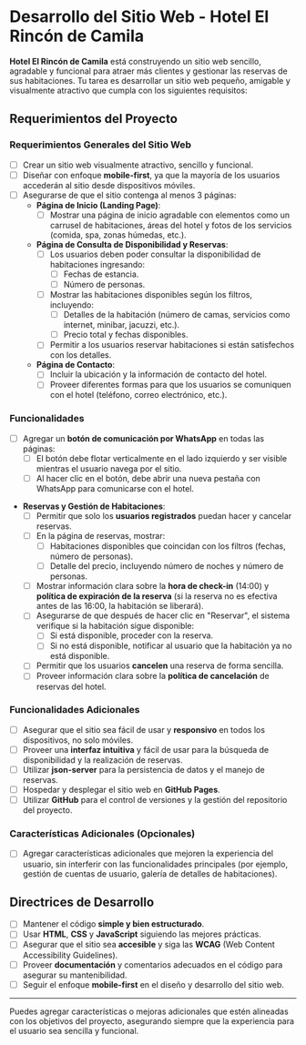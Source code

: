 # Desarrollo del Sitio Web - Hotel El Rincón de Camila

**Hotel El Rincón de Camila** está construyendo un sitio web sencillo, agradable y funcional para atraer más clientes y gestionar las reservas de sus habitaciones. Tu tarea es desarrollar un sitio web pequeño, amigable y visualmente atractivo que cumpla con los siguientes requisitos:

## Requerimientos del Proyecto

### Requerimientos Generales del Sitio Web

- [ ] Crear un sitio web visualmente atractivo, sencillo y funcional.
- [ ] Diseñar con enfoque **mobile-first**, ya que la mayoría de los usuarios accederán al sitio desde dispositivos móviles.
- [ ] Asegurarse de que el sitio contenga al menos 3 páginas:
  - **Página de Inicio (Landing Page)**:
    - [ ] Mostrar una página de inicio agradable con elementos como un carrusel de habitaciones, áreas del hotel y fotos de los servicios (comida, spa, zonas húmedas, etc.).
  - **Página de Consulta de Disponibilidad y Reservas**:
    - [ ] Los usuarios deben poder consultar la disponibilidad de habitaciones ingresando:
      - [ ] Fechas de estancia.
      - [ ] Número de personas.
    - [ ] Mostrar las habitaciones disponibles según los filtros, incluyendo:
      - [ ] Detalles de la habitación (número de camas, servicios como internet, minibar, jacuzzi, etc.).
      - [ ] Precio total y fechas disponibles.
    - [ ] Permitir a los usuarios reservar habitaciones si están satisfechos con los detalles.
  - **Página de Contacto**:
    - [ ] Incluir la ubicación y la información de contacto del hotel.
    - [ ] Proveer diferentes formas para que los usuarios se comuniquen con el hotel (teléfono, correo electrónico, etc.).

### Funcionalidades

- [ ] Agregar un **botón de comunicación por WhatsApp** en todas las páginas:
  - [ ] El botón debe flotar verticalmente en el lado izquierdo y ser visible mientras el usuario navega por el sitio.
  - [ ] Al hacer clic en el botón, debe abrir una nueva pestaña con WhatsApp para comunicarse con el hotel.

- **Reservas y Gestión de Habitaciones**:
  - [ ] Permitir que solo los **usuarios registrados** puedan hacer y cancelar reservas.
  - [ ] En la página de reservas, mostrar:
    - [ ] Habitaciones disponibles que coincidan con los filtros (fechas, número de personas).
    - [ ] Detalle del precio, incluyendo número de noches y número de personas.
  - [ ] Mostrar información clara sobre la **hora de check-in** (14:00) y **política de expiración de la reserva** (si la reserva no es efectiva antes de las 16:00, la habitación se liberará).
  - [ ] Asegurarse de que después de hacer clic en "Reservar", el sistema verifique si la habitación sigue disponible:
    - [ ] Si está disponible, proceder con la reserva.
    - [ ] Si no está disponible, notificar al usuario que la habitación ya no está disponible.
  - [ ] Permitir que los usuarios **cancelen** una reserva de forma sencilla.
  - [ ] Proveer información clara sobre la **política de cancelación** de reservas del hotel.

### Funcionalidades Adicionales

- [ ] Asegurar que el sitio sea fácil de usar y **responsivo** en todos los dispositivos, no solo móviles.
- [ ] Proveer una **interfaz intuitiva** y fácil de usar para la búsqueda de disponibilidad y la realización de reservas.
- [ ] Utilizar **json-server** para la persistencia de datos y el manejo de reservas.
- [ ] Hospedar y desplegar el sitio web en **GitHub Pages**.
- [ ] Utilizar **GitHub** para el control de versiones y la gestión del repositorio del proyecto.

### Características Adicionales (Opcionales)

- [ ] Agregar características adicionales que mejoren la experiencia del usuario, sin interferir con las funcionalidades principales (por ejemplo, gestión de cuentas de usuario, galería de detalles de habitaciones).

## Directrices de Desarrollo

- [ ] Mantener el código **simple y bien estructurado**.
- [ ] Usar **HTML**, **CSS** y **JavaScript** siguiendo las mejores prácticas.
- [ ] Asegurar que el sitio sea **accesible** y siga las **WCAG** (Web Content Accessibility Guidelines).
- [ ] Proveer **documentación** y comentarios adecuados en el código para asegurar su mantenibilidad.
- [ ] Seguir el enfoque **mobile-first** en el diseño y desarrollo del sitio web.

---

Puedes agregar características o mejoras adicionales que estén alineadas con los objetivos del proyecto, asegurando siempre que la experiencia para el usuario sea sencilla y funcional.
